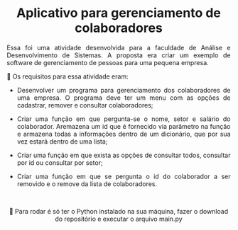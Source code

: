 <h1 align="center"> Aplicativo para gerenciamento de colaboradores </h1>

<p align="justify">Essa foi uma atividade desenvolvida para a faculdade de Análise e Desenvolvimento de Sistemas. A proposta era criar um exemplo de software de gerenciamento de pessoas para uma pequena empresa.

<br>

💭 Os requisitos para essa atividade eram:</p> 
<div align="justify">

- Desenvolver um programa para gerenciamento dos colaboradores de uma empresa. O programa deve ter um menu com as opções de cadastrar, remover e consultar colaboradores;

- Criar uma função em que pergunta-se o nome, setor e salário do colaborador. Aremazena um id que é fornecido via parâmetro na função e armazena todas a informações dentro de um dicionário, que por sua vez estará dentro de uma lista;

- Criar uma função em que exista as opções de consultar todos, consultar por id ou consultar por setor;

- Criar uma função em que se pergunta o id do colaborador a ser removido e o remove da lista de colaboradores.</div>

<br>

<div align="center">

 📌 Para rodar é só ter o Python instalado na sua máquina, fazer o download do repositório e executar o arquivo main.py

</div>